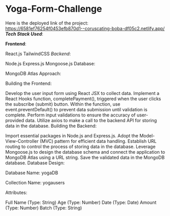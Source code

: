 # Yoga-Form-Challenge
Here is the deployed link of the project: https://6581ef76254f0453efb870d1--coruscating-boba-df05c2.netlify.app/
***Tech Stack Used***:

**Frontend**:

React.js
TailwindCSS
*Backend*:

Node.js
Express.js
Mongoose.js
Database:

MongoDB Atlas
Approach:

Building the Frontend:

Develop the user input form using React JSX to collect data.
Implement a React Hooks function, completePayment(), triggered when the user clicks the subscribe (submit) button.
Within the function, use event.preventDefault() to prevent data submission until validation is complete.
Perform input validations to ensure the accuracy of user-provided data.
Utilize axios to make a call to the backend API for storing data in the database.
Building the Backend:

Import essential packages in Node.js and Express.js.
Adopt the Model-View-Controller (MVC) pattern for efficient data handling.
Establish URL routing to control the process of storing data in the database.
Leverage Mongoose.js to design the database schema and connect the application to MongoDB Atlas using a URL string.
Save the validated data in the MongoDB database.
Database Design:

Database Name: yogaDB

Collection Name: yogausers

Attributes:

Full Name (Type: String)
Age (Type: Number)
Date (Type: Date)
Amount (Type: Number)
Batch (Type: String)



